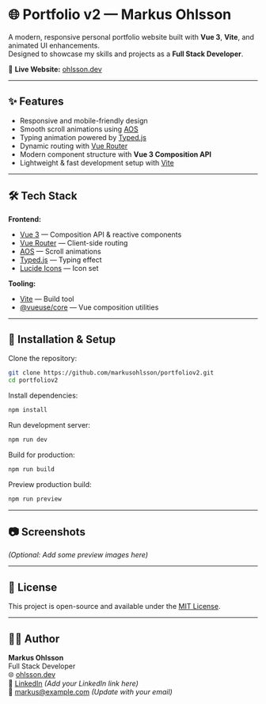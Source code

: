 # 🌐 Portfolio v2 — Markus Ohlsson

A modern, responsive personal portfolio website built with **Vue 3**, **Vite**, and animated UI enhancements.  
Designed to showcase my skills and projects as a **Full Stack Developer**.  

🔗 **Live Website:** [ohlsson.dev](https://www.ohlsson.dev/)

---

## ✨ Features

- Responsive and mobile-friendly design
- Smooth scroll animations using [AOS](https://michalsnik.github.io/aos/)
- Typing animation powered by [Typed.js](https://mattboldt.com/demos/typed-js/)
- Dynamic routing with [Vue Router](https://router.vuejs.org/)
- Modern component structure with **Vue 3 Composition API**
- Lightweight & fast development setup with [Vite](https://vitejs.dev/)

---

## 🛠 Tech Stack

**Frontend:**
- [Vue 3](https://vuejs.org/) — Composition API & reactive components
- [Vue Router](https://router.vuejs.org/) — Client-side routing
- [AOS](https://michalsnik.github.io/aos/) — Scroll animations
- [Typed.js](https://mattboldt.com/demos/typed-js/) — Typing effect
- [Lucide Icons](https://lucide.dev/) — Icon set

**Tooling:**
- [Vite](https://vitejs.dev/) — Build tool
- [@vueuse/core](https://vueuse.org/) — Vue composition utilities

---

## 🚀 Installation & Setup

Clone the repository:
```bash
git clone https://github.com/markusohlsson/portfoliov2.git
cd portfoliov2
```

Install dependencies:
```bash
npm install
```

Run development server:
```bash
npm run dev
```

Build for production:
```bash
npm run build
```

Preview production build:
```bash
npm run preview
```

---

## 📷 Screenshots

*(Optional: Add some preview images here)*

---

## 📜 License

This project is open-source and available under the [MIT License](LICENSE).

---

## 👨‍💻 Author

**Markus Ohlsson**  
Full Stack Developer  
🌐 [ohlsson.dev](https://www.ohlsson.dev/)  
💼 [LinkedIn](https://www.linkedin.com/) *(Add your LinkedIn link here)*  
📧 markus@example.com *(Update with your email)*
